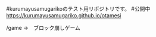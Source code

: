 #kurumayusamugarikoのテスト用リポジトリです。
#公開中
https://kurumayusamugariko.github.io/otamesi

/game →　ブロック崩しゲーム
